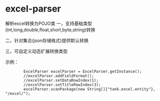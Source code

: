 # excel-parser
解析excel转换为POJO类
一，支持基础类型(int,long,double,float,short,byte,string)转换

二，针对集合(json存储格式)提供默认转换


三，可自定义动态扩展转换类型


示例：
```
        ExcelParser excelParser = ExcelParser.getInstance();
        //excelParser.addFieldFormat();
        //excelParser.setDataRowIndex(1);
        //excelParser.setTitleRowIndex(3);
        excelParser.scanPackage(new String[]{"tank.excel.entity"}, "/excel/");
```
